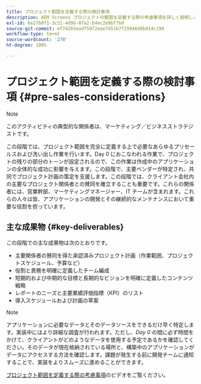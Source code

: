 ```yaml
---
title: プロジェクト範囲を定義する際の検討事項
description: AEM Screens プロジェクトの範囲を定義する際の考慮事項を詳しく説明します。
exl-id: 6e27b0f1-3c31-4d9b-8fa2-b4ec2e9bf7b0
source-git-commit: ef74265eadf5972eae7451b7725946d8b014c198
workflow-type: tm+mt
source-wordcount: '278'
ht-degree: 100%

---
```


# プロジェクト範囲を定義する際の検討事項 {#pre-sales-considerations}

>[!NOTE]
>このアクティビティの典型的な関係者は、マーケティング／ビジネスストラテジストです。

この段階では、プロジェクト範囲を完全に定義する上で必要なあらゆるプリセールスおよび洗い出し作業を行います。Day 0 におこなわれる作業で、プロジェクトの残りの部分のトーンが設定されるので、この作業は作成中のアプリケーションの全体的な成功に影響を与えます。この段階で、主要ベンダーが特定され、共同でプロジェクト計画の策定を支援します。この段階では、クライアント会社内の主要なプロジェクト関係者との賛同を確立することも重要です。これらの関係者には、営業幹部、マーケティングマネージャー、IT チームが含まれます。これらの人々は皆、アプリケーションの開発とその継続的なメンテナンスにおいて重要な役割を担っています。

## 主な成果物 {#key-deliverables}

この段階での主な成果物は次のとおりです。

* 主要関係者の賛同を得た承認済みプロジェクト計画（作業範囲、プロジェクトスケジュール、予算など）
* 役割と責務を明確に定義したチーム編成
* 短期的および中期的な目標と長期的なビジョンを明確に定義したコンテンツ戦略
* レポートのニーズと主要業績評価指標（KPI）のリスト
* 導入スケジュールおよび計画の草案

>[!NOTE]
>
>アプリケーションに必要なデータとそのデータソースをできるだけ早く特定します。実装中にはより詳細な調査が行われます。ただし、*Day 0* の間に必ず時間をかけて、クライアントがどのようなデータを使用する予定であるかを確認してください。そのデータが現在格納されている場所と、構築中のアプリケーションがデータにアクセスする方法を確認します。課題が発生する前に開発チームに通知することで、実装をよりスムーズに進めることができます。

[プロジェクト範囲を定義する際の考慮事項](https://experienceleague.adobe.com/ja/docs/experience-manager-screens/user-guide/digital-signage-network/project-considerations)のビデオをご覧ください。
